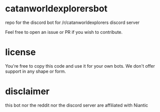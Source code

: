 # catanworldexplorersbot
repo for the discord bot for /r/catanworldexplorers discord server

Feel free to open an issue or PR if you wish to contribute.

# license

You're free to copy this code and use it for your own bots. We don't offer support in any shape or form.

# disclaimer
this bot nor the reddit nor the discord server are affiliated with Niantic
